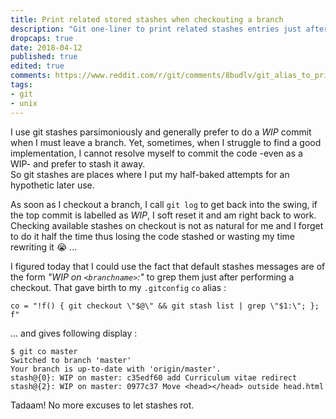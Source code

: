 ```yaml
---
title: Print related stored stashes when checkouting a branch
description: "Git one-liner to print related stashes entries just after switching a branch"
dropcaps: true
date: 2018-04-12
published: true
edited: true
comments: https://www.reddit.com/r/git/comments/8budlv/git_alias_to_print_related_stashes_when/?st=jfx3yhf1&sh=e48c9f6c
tags:
- git
- unix
---
```

I use git stashes parsimoniously and generally prefer to do a _WIP_ commit when I must leave a 
branch. Yet, sometimes, when I struggle to find a good implementation, I cannot resolve myself to 
commit the code -even as a WIP- and prefer to stash it away.  
So git stashes are places where I put my half-baked attempts for an hypothetic later use.

As soon as I checkout a branch, I call `git log` to get back into the swing, if 
the top commit is labelled as _WIP_, I soft reset it and am right back to work. 
Checking available stashes on checkout is not as natural for me and I forget to do it half the time 
thus losing the code stashed or wasting my time rewriting it :sob: ... 

I figured today that I could use the fact that default stashes messages are of the form 
*"WIP on `<branchname>`:"* to grep them just after performing a checkout.
That gave birth to my `.gitconfig` `co` alias :

    co = "!f() { git checkout \"$@\" && git stash list | grep \"$1:\"; }; f"

... and gives following display :

    $ git co master
    Switched to branch 'master'
    Your branch is up-to-date with 'origin/master'.
    stash@{0}: WIP on master: c35edf60 add Curriculum vitae redirect
    stash@{2}: WIP on master: 0977c37 Move <head></head> outside head.html

Tadaam! No more excuses to let stashes rot.  
